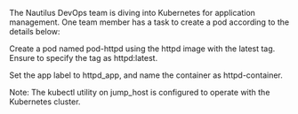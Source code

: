 The Nautilus DevOps team is diving into Kubernetes for application management. One team member has a task to create a pod according to the details below:


Create a pod named pod-httpd using the httpd image with the latest tag. Ensure to specify the tag as httpd:latest.

Set the app label to httpd_app, and name the container as httpd-container.

Note: The kubectl utility on jump_host is configured to operate with the Kubernetes cluster.
